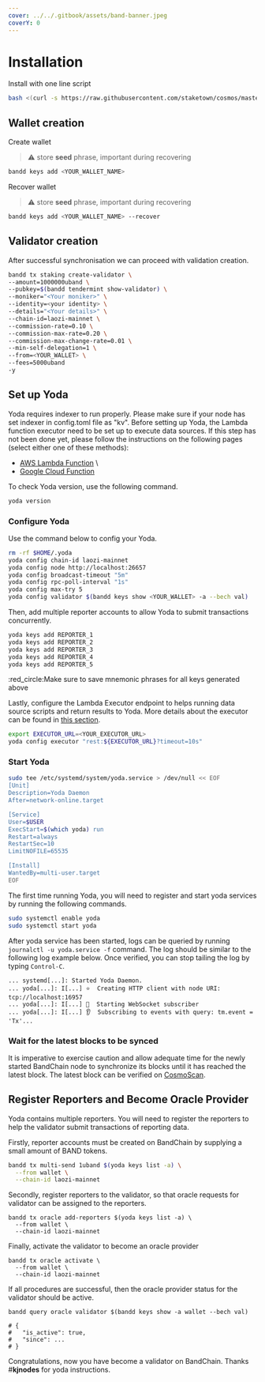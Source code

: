 ```yaml
---
cover: ../../.gitbook/assets/band-banner.jpeg
coverY: 0
---
```


# Installation

Install with one line script

```bash
bash <(curl -s https://raw.githubusercontent.com/staketown/cosmos/master/band/main_install.sh)
```

## Wallet creation

Create wallet

> ⚠️  store **seed** phrase, important during recovering

```bash
bandd keys add <YOUR_WALLET_NAME>
```

Recover wallet

> ⚠️  store **seed** phrase, important during recovering

```bash
bandd keys add <YOUR_WALLET_NAME> --recover
```

## Validator creation

After successful synchronisation we can proceed with validation creation.

```bash
bandd tx staking create-validator \
--amount=1000000uband \
--pubkey=$(bandd tendermint show-validator) \
--moniker="<Your moniker>" \
--identity=<your identity> \
--details="<Your details>" \
--chain-id=laozi-mainnet \
--commission-rate=0.10 \
--commission-max-rate=0.20 \
--commission-max-change-rate=0.01 \
--min-self-delegation=1 \
--from=<YOUR_WALLET> \
--fees=5000uband
-y
```

## Set up Yoda <a href="#set-up-yoda" id="set-up-yoda"></a>

Yoda requires indexer to run properly. Please make sure if your node has set indexer in config.toml file as "kv". Before setting up Yoda, the Lambda function executor need to be set up to execute data sources. If this step has not been done yet, please follow the instructions on the following pages (select either one of these methods):

* [AWS Lambda Function](https://github.com/bandprotocol/data-source-runtime/wiki/Setup-Yoda-Executor-Using-AWS-Lambda) \\
* [Google Cloud Function](https://github.com/bandprotocol/data-source-runtime/wiki/Setup-Yoda-Executor-Using-Google-Cloud-Function)

To check Yoda version, use the following command.

```bash
yoda version
```

### Configure Yoda

Use the command below to config your Yoda.

```bash
rm -rf $HOME/.yoda
yoda config chain-id laozi-mainnet
yoda config node http://localhost:26657
yoda config broadcast-timeout "5m"
yoda config rpc-poll-interval "1s"
yoda config max-try 5
yoda config validator $(bandd keys show <YOUR_WALLET> -a --bech val)
```

Then, add multiple reporter accounts to allow Yoda to submit transactions concurrently.

```bash
yoda keys add REPORTER_1
yoda keys add REPORTER_2
yoda keys add REPORTER_3
yoda keys add REPORTER_4
yoda keys add REPORTER_5
```

:red\_circle:Make sure to save mnemonic phrases for all keys generated above

Lastly, configure the Lambda Executor endpoint to helps running data source scripts and return results to Yoda. More details about the executor can be found in [this section](https://docs.bandchain.org/develop/developer-guides/remote-data-source-executor).

```bash
export EXECUTOR_URL=<YOUR_EXECUTOR_URL>
yoda config executor "rest:${EXECUTOR_URL}?timeout=10s"
```

### Start Yoda <a href="#3-start-yoda" id="3-start-yoda"></a>

```bash
sudo tee /etc/systemd/system/yoda.service > /dev/null << EOF
[Unit]
Description=Yoda Daemon
After=network-online.target

[Service]
User=$USER
ExecStart=$(which yoda) run
Restart=always
RestartSec=10
LimitNOFILE=65535

[Install]
WantedBy=multi-user.target
EOF
```

The first time running Yoda, you will need to register and start yoda services by running the following commands.

```bash
sudo systemctl enable yoda
sudo systemctl start yoda
```

After yoda service has been started, logs can be queried by running `journalctl -u yoda.service -f` command. The log should be similar to the following log example below. Once verified, you can stop tailing the log by typing `Control-C`.

```
... systemd[...]: Started Yoda Daemon.
... yoda[...]: I[...] ⭐  Creating HTTP client with node URI: tcp://localhost:16957
... yoda[...]: I[...] 🚀  Starting WebSocket subscriber
... yoda[...]: I[...] 👂  Subscribing to events with query: tm.event = 'Tx'...
```

### Wait for the latest blocks to be synced <a href="#4-wait-for-the-latest-blocks-to-be-synced" id="4-wait-for-the-latest-blocks-to-be-synced"></a>

It is imperative to exercise caution and allow adequate time for the newly started BandChain node to synchronize its blocks until it has reached the latest block. The latest block can be verified on [CosmoScan](https://www.cosmoscan.io/blocks).

## Register Reporters and Become Oracle Provider <a href="#register-reporters-and-become-oracle-provider" id="register-reporters-and-become-oracle-provider"></a>

Yoda contains multiple reporters. You will need to register the reporters to help the validator submit transactions of reporting data.

Firstly, reporter accounts must be created on BandChain by supplying a small amount of BAND tokens.

```bash
bandd tx multi-send 1uband $(yoda keys list -a) \
  --from wallet \
  --chain-id laozi-mainnet
```

Secondly, register reporters to the validator, so that oracle requests for validator can be assigned to the reporters.

```
bandd tx oracle add-reporters $(yoda keys list -a) \
  --from wallet \
  --chain-id laozi-mainnet
```

Finally, activate the validator to become an oracle provider

```
bandd tx oracle activate \
  --from wallet \
  --chain-id laozi-mainnet
```

If all procedures are successful, then the oracle provider status for the validator should be active.

```
bandd query oracle validator $(bandd keys show -a wallet --bech val)

# {
#   "is_active": true,
#   "since": ...
# }
```

Congratulations, now you have become a validator on BandChain. Thanks #**kjnodes** for yoda instructions.
